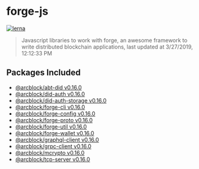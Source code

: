 # forge-js

[![lerna](https://img.shields.io/badge/maintained%20with-lerna-cc00ff.svg)](https://lernajs.io/)

> Javascript libraries to work with forge, an awesome framework to write distributed blockchain applications, last updated at 3/27/2019, 12:12:33 PM

## Packages Included


- [@arcblock/abt-did v0.16.0](./packages/abt-did)
- [@arcblock/did-auth v0.16.0](./packages/did-auth)
- [@arcblock/did-auth-storage v0.16.0](./packages/did-auth-storage)
- [@arcblock/forge-cli v0.16.0](./packages/forge-cli)
- [@arcblock/forge-config v0.16.0](./packages/forge-config)
- [@arcblock/forge-proto v0.16.0](./packages/forge-proto)
- [@arcblock/forge-util v0.16.0](./packages/forge-util)
- [@arcblock/forge-wallet v0.16.0](./packages/forge-wallet)
- [@arcblock/graphql-client v0.16.0](./packages/graphql-client)
- [@arcblock/grpc-client v0.16.0](./packages/grpc-client)
- [@arcblock/mcrypto v0.16.0](./packages/mcrypto)
- [@arcblock/tcp-server v0.16.0](./packages/tcp-server)

